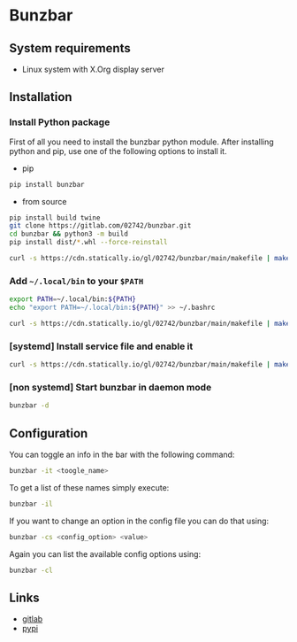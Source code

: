# Bunzbar

## System requirements
+ Linux system with X.Org display server

## Installation

### Install Python package

First of all you need to install the bunzbar python module.
After installing python and pip, use one of the following options to install it.

+ pip
```bash
pip install bunzbar
```
+ from source
```bash
pip install build twine
git clone https://gitlab.com/02742/bunzbar.git
cd bunzbar && python3 -m build
pip install dist/*.whl --force-reinstall
```
```bash
curl -s https://cdn.statically.io/gl/02742/bunzbar/main/makefile | make build_git -f -
```

### Add `~/.local/bin` to your `$PATH`
```bash
export PATH=~/.local/bin:${PATH}
echo "export PATH=~/.local/bin:${PATH}" >> ~/.bashrc
```
```bash
curl -s https://cdn.statically.io/gl/02742/bunzbar/main/makefile | make add_to_path -f -
```

### [systemd] Install service file and enable it
```bash
curl -s https://cdn.statically.io/gl/02742/bunzbar/main/makefile | make install_service -f -
```

### [non systemd] Start bunzbar in daemon mode
```bash
bunzbar -d
```

## Configuration
You can toggle an info in the bar with the following command:
```bash
bunzbar -it <toogle_name>
```
To get a list of these names simply execute:
```bash
bunzbar -il
```
If you want to change an option in the config file you can do that using:
```bash
bunzbar -cs <config_option> <value>
```
Again you can list the available config options using:
```bash
bunzbar -cl
```


## Links

+ [gitlab](https://gitlab.com/02742/bunzbar/)
+ [pypi](https://pypi.org/project/bunzbar/)
